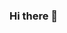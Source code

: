 ### Hi there 👋

<!--
**GiftedHandzzz/GiftedHandzzz** is a ✨ _special_ ✨ repository because its `README.md` (this file) appears on your GitHub profile.

Here are some ideas to get you started:

- 🔭 I’m currently working on building unicorns
- 🌱 I’m currently learning solidity and rust
- 👯 I’m looking to collaborate on decentralized apps
- 🤔 I’m looking for help with zero knowledge
- 💬 Ask me about solidity
- 📫 How to reach me: https://x.com/chubbiedivah
- 😄 Pronouns: her
- ⚡ Fun fact: I don't have a fun fact
-->
